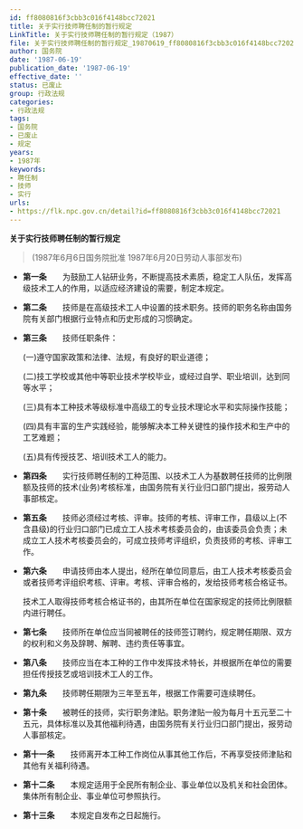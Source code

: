 ```yaml
---
id: ff8080816f3cbb3c016f4148bcc72021
title: 关于实行技师聘任制的暂行规定
LinkTitle: 关于实行技师聘任制的暂行规定（1987）
file: 关于实行技师聘任制的暂行规定_19870619_ff8080816f3cbb3c016f4148bcc72021.docx
author: 国务院
date: '1987-06-19'
publication_date: '1987-06-19'
effective_date: ''
status: 已废止
group: 行政法规
categories:
- 行政法规
tags:
- 国务院
- 已废止
- 规定
years:
- 1987年
keywords:
- 聘任制
- 技师
- 实行
urls:
- https://flk.npc.gov.cn/detail?id=ff8080816f3cbb3c016f4148bcc72021
---
```


**关于实行技师聘任制的暂行规定**

> (1987年6月6日国务院批准 1987年6月20日劳动人事部发布)

- **第一条**　　为鼓励工人钻研业务，不断提高技术素质，稳定工人队伍，发挥高级技术工人的作用，以适应经济建设的需要，制定本规定。

- **第二条**　　技师是在高级技术工人中设置的技术职务。技师的职务名称由国务院有关部门根据行业特点和历史形成的习惯确定。

- **第三条**　　技师任职条件：

  (一)遵守国家政策和法律、法规，有良好的职业道德；

  (二)技工学校或其他中等职业技术学校毕业，或经过自学、职业培训，达到同等水平；

  (三)具有本工种技术等级标准中高级工的专业技术理论水平和实际操作技能；

  (四)具有丰富的生产实践经验，能够解决本工种关键性的操作技术和生产中的工艺难题；

  (五)具有传授技艺、培训技术工人的能力。

- **第四条**　　实行技师聘任制的工种范围、以技术工人为基数聘任技师的比例限额及技师的技术(业务)考核标准，由国务院有关行业归口部门提出，报劳动人事部核定。

- **第五条**　　技师必须经过考核、评审。技师的考核、评审工作，县级以上(不含县级)的行业归口部门已成立工人技术考核委员会的，由该委员会负责；未成立工人技术考核委员会的，可成立技师考评组织，负责技师的考核、评审工作。

- **第六条**　　申请技师由本人提出，经所在单位同意后，由工人技术考核委员会或者技师考评组织考核、评审。考核、评审合格的，发给技师考核合格证书。

  技术工人取得技师考核合格证书的，由其所在单位在国家规定的技师比例限额内进行聘任。

- **第七条**　　技师所在单位应当同被聘任的技师签订聘约，规定聘任期限、双方的权利和义务及辞聘、解聘、违约责任等事宜。

- **第八条**　　技师应当在本工种的工作中发挥技术特长，并根据所在单位的需要担任传授技艺或培训技术工人的工作。

- **第九条**　　技师聘任期限为三年至五年，根据工作需要可连续聘任。

- **第十条**　　被聘任的技师，实行职务津贴。职务津贴一般为每月十五元至二十五元，具体标准以及其他福利待遇，由国务院有关行业归口部门提出，报劳动人事部核定。

- **第十一条**　　技师离开本工种工作岗位从事其他工作后，不再享受技师津贴和其他有关福利待遇。

- **第十二条**　　本规定适用于全民所有制企业、事业单位以及机关和社会团体。集体所有制企业、事业单位可参照执行。

- **第十三条**　　本规定自发布之日起施行。
